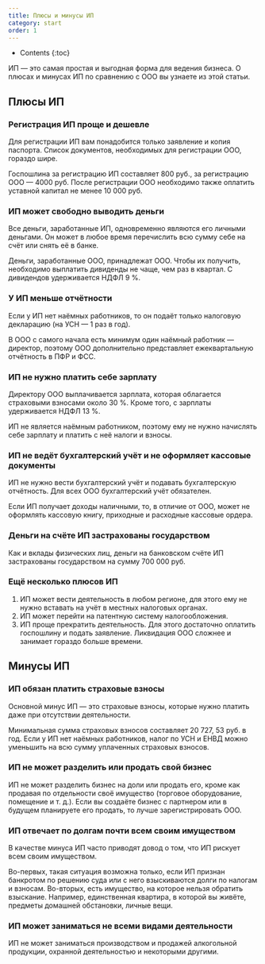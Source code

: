 ```yaml
---
title: Плюсы и минусы ИП
category: start
order: 1
---
```


* Contents
{:toc}


ИП — это самая простая и выгодная форма для ведения бизнеса. О плюсах и минусах ИП по сравнению с ООО вы узнаете из этой статьи.

## Плюсы ИП

### Регистрация ИП проще и дешевле

Для регистрации ИП вам понадобится только заявление и копия паспорта. Список документов, необходимых для регистрации ООО, гораздо шире.

Госпошлина за регистрацию ИП составляет 800 руб., за регистрацию ООО — 4000 руб. После регистрации ООО необходимо также оплатить уставной капитал не менее 10 000 руб. 

### ИП может свободно выводить деньги

Все деньги, заработанные ИП, одновременно являются его личными деньгами. Он может в любое время перечислить всю сумму себе на счёт или снять её в банке.

Деньги, заработанные ООО, принадлежат ООО. Чтобы их получить, необходимо выплатить дивиденды не чаще, чем раз в квартал. С дивидендов удерживается НДФЛ 9 %.

### У ИП меньше отчётности

Если у ИП нет наёмных работников, то он подаёт только налоговую декларацию (на УСН — 1 раз в год). 

В ООО с самого начала есть минимум один наёмный работник — директор, поэтому ООО дополнительно представляет ежеквартальную отчётность в ПФР и ФСС.

### ИП не нужно платить себе зарплату

Директору ООО выплачивается зарплата, которая облагается страховыми взносами около 30 %. Кроме того, с зарплаты удерживается НДФЛ 13 %.

ИП не является наёмным работником, поэтому ему не нужно начислять себе зарплату и платить с неё налоги и взносы.

### ИП не ведёт бухгалтерский учёт и не оформляет кассовые документы

ИП не нужно вести бухгалтерский учёт и подавать бухгалтерскую отчётность. Для всех ООО бухгалтерский учёт обязателен.

Если ИП получает доходы наличными, то, в отличие от ООО, может не оформлять кассовую книгу, приходные и расходные кассовые ордера.

### Деньги на счёте ИП застрахованы государством

Как и вклады физических лиц, деньги на банковском счёте ИП застрахованы государством на сумму 700 000 руб.

### Ещё несколько плюсов ИП

1. ИП может вести деятельность в любом регионе, для этого ему не нужно вставать на учёт в местных налоговых органах.
1. ИП может перейти на патентную систему налогообложения.
1. ИП проще прекратить деятельность. Для этого достаточно оплатить госпошлину и подать заявление. Ликвидация ООО сложнее и занимает гораздо больше времени.

## Минусы ИП

### ИП обязан платить страховые взносы 

Основной минус ИП — это страховые взносы, которые нужно платить даже при отсутствии деятельности.

Минимальная сумма страховых взносов составляет 20 727, 53 руб. в год. Если у ИП нет наёмных работников, налог по УСН и ЕНВД можно уменьшить на всю сумму уплаченных страховых взносов.

### ИП не может разделить или продать свой бизнес

ИП не может разделить бизнес на доли или продать его, кроме как продавая по отдельности своё имущество (торговое оборудование, помещение и т. д.). Если вы создаёте бизнес с партнером или в будущем планируете его продать, то лучше зарегистрировать ООО.

### ИП отвечает по долгам почти всем своим имуществом

В качестве минуса ИП часто приводят довод о том, что ИП рискует всем своим имуществом.

Во-первых, такая ситуация возможна только, если ИП признан банкротом по решению суда или с него взыскиваются долги по налогам и взносам.  Во-вторых, есть имущество, на которое нельзя обратить взыскание. Например,  единственная квартира, в которой вы живёте, предметы домашней обстановки, личные вещи.

### ИП может заниматься не всеми видами деятельности

ИП не может заниматься производством и продажей алкогольной продукции, охранной деятельностью и некоторыми другими.
